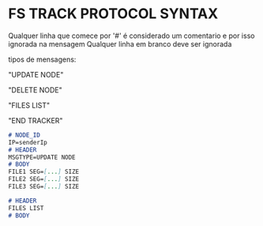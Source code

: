 # FS TRACK PROTOCOL SYNTAX

Qualquer linha que comece por '#' é considerado um comentario e por isso ignorada na mensagem
Qualquer linha em branco deve ser ignorada

tipos de mensagens:

"UPDATE NODE"

"DELETE NODE"

"FILES LIST"

"END TRACKER"


```markdown
# NODE_ID 
IP=senderIp
# HEADER
MSGTYPE=UPDATE NODE
# BODY
FILE1 SEG=[...] SIZE
FILE2 SEG=[...] SIZE
FILE3 SEG=[...] SIZE
```

```markdown
# HEADER
FILES LIST
# BODY
```
